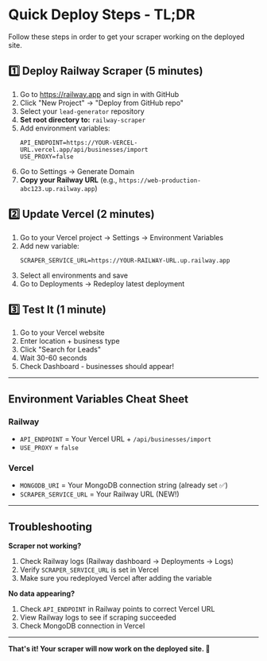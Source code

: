 # Quick Deploy Steps - TL;DR

Follow these steps in order to get your scraper working on the deployed site.

## 1️⃣ Deploy Railway Scraper (5 minutes)

1. Go to https://railway.app and sign in with GitHub
2. Click "New Project" → "Deploy from GitHub repo"
3. Select your `lead-generator` repository
4. **Set root directory to:** `railway-scraper`
5. Add environment variables:
   ```
   API_ENDPOINT=https://YOUR-VERCEL-URL.vercel.app/api/businesses/import
   USE_PROXY=false
   ```
6. Go to Settings → Generate Domain
7. **Copy your Railway URL** (e.g., `https://web-production-abc123.up.railway.app`)

## 2️⃣ Update Vercel (2 minutes)

1. Go to your Vercel project → Settings → Environment Variables
2. Add new variable:
   ```
   SCRAPER_SERVICE_URL=https://YOUR-RAILWAY-URL.up.railway.app
   ```
3. Select all environments and save
4. Go to Deployments → Redeploy latest deployment

## 3️⃣ Test It (1 minute)

1. Go to your Vercel website
2. Enter location + business type
3. Click "Search for Leads"
4. Wait 30-60 seconds
5. Check Dashboard - businesses should appear!

---

## Environment Variables Cheat Sheet

### Railway
- `API_ENDPOINT` = Your Vercel URL + `/api/businesses/import`
- `USE_PROXY` = `false`

### Vercel
- `MONGODB_URI` = Your MongoDB connection string (already set ✅)
- `SCRAPER_SERVICE_URL` = Your Railway URL (NEW!)

---

## Troubleshooting

**Scraper not working?**
1. Check Railway logs (Railway dashboard → Deployments → Logs)
2. Verify `SCRAPER_SERVICE_URL` is set in Vercel
3. Make sure you redeployed Vercel after adding the variable

**No data appearing?**
1. Check `API_ENDPOINT` in Railway points to correct Vercel URL
2. View Railway logs to see if scraping succeeded
3. Check MongoDB connection in Vercel

---

**That's it! Your scraper will now work on the deployed site. 🚀**
